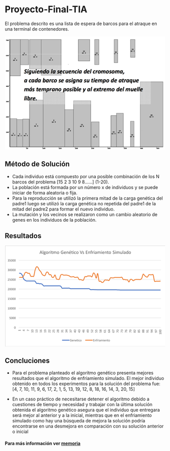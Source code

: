 # Proyecto-Final-TIA

El problema descrito es una lista de espera de barcos para el atraque en una terminal de contenedores.

![Image of problem](https://raw.githubusercontent.com/scorrea92/Proyecto-Final-TIA/master/resources/Imagen%201.png)

## Método de Solución

* Cada individuo está compuesto por una posible combinación de los N barcos del problema [15 2 3 10 9 8……] (1-20). 
* La población está formada por un número x de individuos y se puede iniciar de forma aleatoria o fija.
* Para la reproducción se utilizó la primera mitad de la carga genética del padre1 luego se utilizó la carga genética no repetida del padre1 de la mitad del padre2 para formar el nuevo individuo. 
* La mutación y los vecinos se realizaron como un cambio aleatorio de genes en los individuos de la población.

## Resultados

![comparativa](https://raw.githubusercontent.com/scorrea92/Proyecto-Final-TIA/master/resources/Imagen_2.png)


## Concluciones

* Para el problema planteado el algoritmo genético presenta mejores resultados que el algoritmo de enfriamiento simulado. El mejor individuo obtenido en todos los experimentos para la solución del problema fue:
    [4, 7, 10, 11, 9, 6, 17, 2, 1, 5, 13, 19, 12, 8, 18, 16, 14, 3, 20, 15]

* En un caso práctico de necesitarse detener el algoritmo debido a cuestiones de tiempo y necesidad y trabajar con la última solución obtenida el algoritmo genético asegura que el individuo que entregara será mejor al anterior y a la inicial, mientras que en el enfriamiento simulado como hay una búsqueda de mejora la solución podría encontrarse en una desmejora en comparación con su solución anterior o inicial

#### Para más información ver [memoria]()